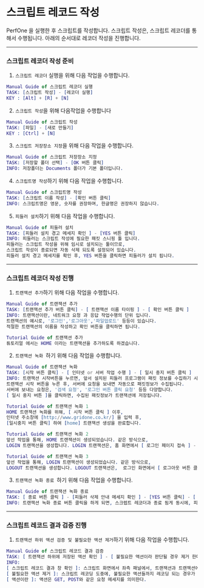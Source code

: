 # 스크립트 레코드 작성
PerfOne 을 실행한 후 스크립트를 작성합니다.
스크립트 작성은, 스크립트 레코더를 통해서 수행됩니다.
아래의 순서대로 레코더 작성을 진행합니다.

---

### 스크립트 레코더 작성 준비

1. `스크립트 레코더` 실행을 위해 다음 작업을 수행합니다.
```erlang
Manual Guide of 스크립트 레코더 실행
TASK: [스크립트 작성] - [레코더 실행]
KEY : [Alt] + [R] + [N] 
```
2. `스크립트 작성`을 위해 다음작업을 수행합니다
```erlang
Manual Guide of 스크립트 작성
TASK: [파일] - [새로 만들기]
KEY : [Ctrl] + [N]
```
3. `스크립트 저장장소 지정`을 위해 다음 작업을 수행합니다.
```erlang
Manual Guide of 스크립트 저장장소 지정
TASK: [저장할 폴더 선택] - [OK 버튼 클릭]
INFO: 저장폴더는 Documents 폴더가 기본 폴더입니다. 
```
4. `스크립트명 작성`하기 위해 다음 작업을 수행합니다.
```erlang
Manual Guide of 스크립트명 작성
TASK: [스크립트 이름 작성] - [확인 버튼 클릭]
INFO: 스크립트명은 영문, 숫자를 권장하며, 한글명은 권장하지 않습니다. 
```
5. `피들러 설치`하기 위해 다음 작업을 수행합니다.
```erlang
Manual Guide of 피들러 설치
TASK: [피들러 설치 경고 메세지 확인 ] - [YES 버튼 클릭]
INFO: 피들러는 스크립트 작성에 필요한 패킷 스니핑 툴 입니다.
피들러는 스크립트 작성을 위해 임시로 설치되는 툴이므로, 
스크립트 작성이 종료되면 자동 삭제 되도록 설정되어 있습니다. 
피들러 설치 경고 메세지를 확인 후, YES 버튼을 클릭하면 피들러가 설치 됩니다.
```

---

### 스크립트 레코더 작성 진행

1. `트랜잭션 추가`하기 위해 다음 작업을 수행합니다.
```erlang
Manual Guide of 트랜잭션 추가
TASK: [트랜잭션 추가 버튼 클릭] - [ 트랜잭션 이름 타이핑 ] - [ 확인 버튼 클릭 ]
INFO: 트랜잭션이란, 네트워크 요청 과 응답 작업수행의 단위 입니다. 
트랜잭션의 예시로, '로그인','로그아웃','파일업로드' 등등이 있습니다.
적절한 트랜잭션의 이름을 작성하고 확인 버튼을 클릭하면 됩니다.
```
```erlang
Tutorial Guide of 트랜잭션 추가
튜토리얼 에서는 HOME 이라는 트랜잭션을 추가하도록 하겠습니다.  
```

2. `트랜잭션 녹화 `하기 위해 다음 작업을 수행합니다.
```erlang
Manual Guide of 트랜잭션 녹화
TASK: [시작 버튼 클릭] - [ 인터넷 or 서버 작업 수행 ] - [ 일시 중지 버튼 클릭 ]
INFO: 트랜잭션 시작버튼을 누르면, 앞서 설치된 피들러 프로그램이 패킷 정보를 수집하기 시작합니다. 
트랜잭션 시작 버튼을 누른 후, 서버에 요청을 보내면 자동으로 패킷정보가 수집됩니다. 
서버에 보내는 요청은, '검색 요청', '로그인 버튼 클릭 요청' 등등 다양합니다.
[ 일시 중지 버튼 ]을 클릭하면, 수집된 패킷정보가 트랜잭션에 저장됩니다.
```  
```erlang
Tutorial Guide of 트랜잭션 녹화 1
HOME 트랜잭션 녹화를 위해, [ 시작 버튼 클릭 ] 이후, 
인터넷 주소창에 [http://www.gridone.co.kr/] 을 입력 후,
[일시중지 버튼 클릭] 하여 [home] 트랜잭션 생성을 완료합니다.
```
```erlang
Tutorial Guide of 트랜잭션 녹화 2
앞선 작업을 통해, HOME 트랜잭션이 생성되었습니다. 같은 방식으로, 
LOGIN 트랜잭션을 생성합니다. LOGIN 트랜잭션은, 홈 화면에서 [ 로그인 페이지 접속 ] - [아이디, 패스 워드 입력 ] - [ 로그인 버튼 클릭 ] 의 작업을 녹화하도록 합니다.  
```
```erlang
Tutorial Guide of 트랜잭션 녹화 3
앞선 작업을 통해, LOGIN 트랜잭션이 생성되었습니다. 같은 방식으로, 
LOGOUT 트랜잭션을 생성합니다. LOGOUT 트랜잭션은,  로그인 화면에서 [ 로그아웃 버튼 클릭 ]의 작업을 녹화하도록 합니다.
```

3. `트랜잭션 녹화 종료 `하기 위해 다음 작업을 수행합니다.
```erlang
Manual Guide of 트랜잭션 녹화 종료
TASK: [ 종료 버튼 클릭 ] - [피들러 삭제 안내 메세지 확인 ] - [YES 버튼 클릭] - [ 컴파일 완료 안내 메세지 확인 ] - [ 확인 버튼 클릭 ]
INFO: 트랜잭션 녹화 종료 버튼 클릭을 하게 되면, 스크렙트 레코더과 종료 됨게 동시에, 피들러 삭제 안내메세지가 나타난다. 피들러는 패킷 스니핑 툴이므로 스크립트 레코딩이 종료된 이후 삭제하는것을 권장한다. YES 버튼 클릭 하면 피들러는 자동적으로 삭제 된다. 이후, 컴파일 완료 메세지를 확인후 확인 버튼을 누르면 트랜잭션 녹화가 종료된다. 
```

---

### 스크립트 레코드 결과 검증 진행
1. ` 트랜잭션 하위 액션 검증 및 불필요한 액션 제거 `하기 위해 다음 작업을 수행합니다.
```erlang
Manual Guide of 스크립트 레코드 결과 검증 
TASK: [ 트랜잭션 하위에 저장된 액션 확인 ] - [ 불필요한 액션이라 판단될 경우 제거 한다 ] - [ 제거 방법: 액션 클릭 - 마우스 우클릭 - 제거 클릭 ] 
INFO: 
[ 스크립트 레코드 결과 창 확인 ]: 스크립트 화면에서 좌측 패널에서, 트랜잭션과 트랜잭션에 액션들이 저장되어 있음을 확인 할 수 있다.
[ 불필요한 액션 제거 ]: 스크립트 레코딩 도중에, 불필요한 액션들까지 레코딩 되는 경우가 발생하는데, 측정대상이 아닌 아닌 액션들은 제거를 한다. 만약, 구글이나 네이버 같은 외부 서버의 액션을 제거하지 않고, 성능측정을 시도한다면, 해당 업체는 성능 측정자를 공격대상으로 인지하여, 차단을 할 수 있으니 이를 예방하기위해 불필요한 액션은 제거하도록 한다.  
[ 액션이란 ]: 액션은 GET, POST와 같은 요청 메세지를 의미한다.
```